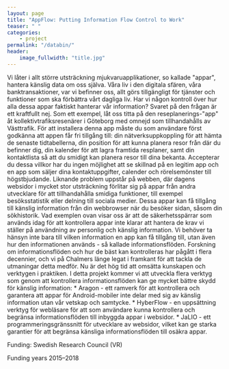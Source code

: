 ```yaml
---
layout: page
title: "AppFlow: Putting Information Flow Control to Work"
teaser: " "
categories:
    - project
permalink: "/databin/"
header:
    image_fullwidth: "title.jpg"
---
```


Vi låter i allt större utsträckning mjukvaruapplikationer, so kallade "appar", hantera känslig data om oss själva. Våra liv i den digitala sfären, våra banktransaktioner, var vi befinner oss, allt görs tillgängligt för tjänster och funktioner som ska förbättra vårt dagliga liv. Har vi någon kontroll över hur alla dessa appar faktiskt hanterar vår information? Svaret på den frågan är ett kraftfullt nej. Som ett exempel, låt oss titta på den reseplanerings-"app" åt kollektivtrafiksresenärer i Göteborg med omnejd som tillhandahålls av Västtrafik. För att installera denna app måste du som användare först godkänna att appen får fri tillgång till: din nätverksuppkoppling för att hämta de senaste tidtabellerna, din position för att kunna planera resor från där du befinner dig, din kalender för att lagra framtida resplaner, samt din kontaktlista så att du smidigt kan planera resor till dina bekanta. Accepterar du dessa villkor har du ingen möjlighet att se skillnad på en legitim app och en app som säljer dina kontaktuppgifter, calender och rörelsemönster till högstbjudande. Liknande problem uppstår på webben, där dagens websidor i mycket stor utsträckning förlitar sig på appar från andra utvecklare för att tillhandahålla smidiga funktioner, till exempel besöksstatistik eller delning till sociala medier. Dessa appar kan få tillgång till känslig information från din webbrowser när du besöker sidan, såsom din sökhistorik. Vad exemplen ovan visar oss är att de säkerhetsspärrar som används idag för att kontrollera appar inte klarar att hantera de krav vi ställer på användning av personlig och känslig information. Vi behöver ta hänsyn inte bara till vilken information en app kan få tillgång till, utan även hur den informationen används - så kallade informationsflöden. Forskning om informationsflöden och hur de bäst kan kontrolleras har pågått i flera decennier, och vi på Chalmers länge legat i framkant för att tackla de utmaningar detta medför. Nu är det hög tid att omsätta kunskapen och verktygen i praktiken. I detta projekt kommer vi att utveckla flera verktyg som genom att kontrollera informationsflöden kan ge mycket bättre skydd för känslig information: * Aragon - ett ramverk för att kontrollera och garantera att appar för Android-mobiler inte delar med sig av känslig information utan vår vetskap och samtycke. * HyberFlow - en uppsättning verktyg för webläsare för att som användare kunna kontrollera och begränsa informationsflöden till inbyggda appar i websidor. * JaLIO - ett programmeringsgränssnitt för utvecklare av websidor, vilket kan ge starka garantier för att begränsa känsliga informationsflöden till osäkra appar.


Funding: Swedish Research Council (VR)

Funding years 2015–2018 
